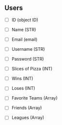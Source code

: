 ## Users
- [ ] ID (object ID)
- [ ] Name (STR)
- [ ] Email (email)
- [ ] Username (STR)
- [ ] Password (STR)

- [ ] Slices of Pizza (INT)
- [ ] Wins (INT)
- [ ] Loses (INT)
- [ ] Favorite Teams (Array)
- [ ] Friends (Array)
- [ ] Leagues (Array)